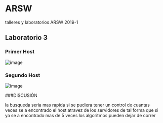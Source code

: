 # ARSW
talleres y laboratorios ARSW 2019-1


## Laboratorio 3


### Primer Host

![image](https://user-images.githubusercontent.com/42522754/52184746-2b5cb200-27e5-11e9-8192-b2d0da79bc3c.png)

### Segundo Host

![image](https://user-images.githubusercontent.com/42522754/52184762-71b21100-27e5-11e9-82e9-aac145f0a8d6.png)


###DISCUSIÓN

la busqueda seria mas rapida si se pudiera tener un control de cuantas veces se a encontrado el host atravez de los servidores de tal forma que si ya se a encontrado mas de 5 veces los algoritmos pueden dejar de correr
